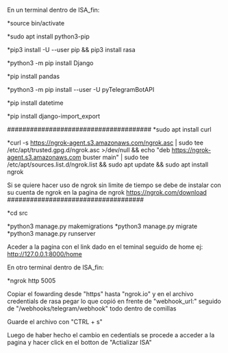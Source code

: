 En un terminal dentro de ISA_fin:

*source bin/activate

*sudo apt install python3-pip

*pip3 install -U --user pip && pip3 install rasa

*python3 -m pip install Django

*pip install pandas

*python3 -m pip install --user -U pyTelegramBotAPI

*pip install datetime

*pip install django-import_export

######################################
*sudo apt install curl

*curl -s https://ngrok-agent.s3.amazonaws.com/ngrok.asc | sudo tee /etc/apt/trusted.gpg.d/ngrok.asc >/dev/null && echo "deb https://ngrok-agent.s3.amazonaws.com buster main" | sudo tee /etc/apt/sources.list.d/ngrok.list && sudo apt update && sudo apt install ngrok

Si se quiere hacer uso de ngrok sin limite de tiempo se debe de instalar con su cuenta de ngrok en la pagina de ngrok https://ngrok.com/download
####################################

*cd src

*python3 manage.py makemigrations
*python3 manage.py migrate
*python3 manage.py runserver

Aceder a la pagina con el link dado en el teminal seguido de home ej: http://127.0.0.1:8000/home

En otro terminal dentro de ISA_fin:

*ngrok http 5005

Copiar el fowarding desde "https" hasta "ngrok.io" y en el archivo credentials de rasa pegar lo que copió en frente de "webhook_url:" seguido de "/webhooks/telegram/webhook" todo dentro de comillas

Guarde el archivo con "CTRL + s"

Luego de haber hecho el cambio en cedentials se procede a acceder a la pagina y hacer click en el botton de "Actializar ISA"





